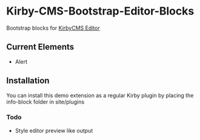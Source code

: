 # Kirby-CMS-Bootstrap-Editor-Blocks

Bootstrap blocks for [KirbyCMS Editor](https://github.com/getkirby/editor)

## Current Elements

- Alert

## Installation

You can install this demo extension as a regular Kirby plugin by placing the info-block folder in site/plugins

### Todo

- Style editor preview like output
